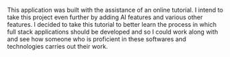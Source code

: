 This application was built with the assistance of an online tutorial. I intend to take this project even further by adding AI features and various other features. I decided to take this tutorial to better learn the process in which full stack applications should be developed and so I could work along with and see how someone who is proficient in these softwares and technologies carries out their work. 
